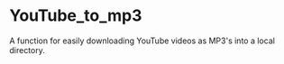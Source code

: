 # YouTube_to_mp3
A function for easily downloading YouTube videos as MP3's into a local directory. 
